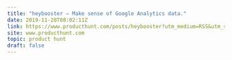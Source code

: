 ```yaml
---
title: "heybooster — Make sense of Google Analytics data."
date: 2019-11-28T08:02:11Z
link: https://www.producthunt.com/posts/heybooster?utm_medium=RSS&utm_source=hune
site: www.producthunt.com
topic: product hunt
draft: false
---
```

